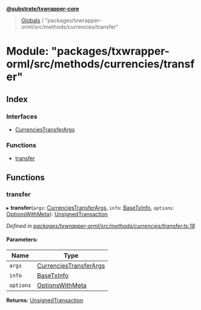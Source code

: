 **[@substrate/txwrapper-core](../README.md)**

> [Globals](../globals.md) / "packages/txwrapper-orml/src/methods/currencies/transfer"

# Module: "packages/txwrapper-orml/src/methods/currencies/transfer"

## Index

### Interfaces

* [CurrenciesTransferArgs](../interfaces/_packages_txwrapper_orml_src_methods_currencies_transfer_.currenciestransferargs.md)

### Functions

* [transfer](_packages_txwrapper_orml_src_methods_currencies_transfer_.md#transfer)

## Functions

### transfer

▸ **transfer**(`args`: [CurrenciesTransferArgs](../interfaces/_packages_txwrapper_orml_src_methods_currencies_transfer_.currenciestransferargs.md), `info`: [BaseTxInfo](../interfaces/_packages_txwrapper_core_src_types_method_.basetxinfo.md), `options`: [OptionsWithMeta](../interfaces/_packages_txwrapper_core_src_types_method_.optionswithmeta.md)): [UnsignedTransaction](../interfaces/_packages_txwrapper_core_src_types_method_.unsignedtransaction.md)

*Defined in [packages/txwrapper-orml/src/methods/currencies/transfer.ts:18](https://github.com/paritytech/txwrapper-core/blob/a0a9a76/packages/txwrapper-orml/src/methods/currencies/transfer.ts#L18)*

#### Parameters:

Name | Type |
------ | ------ |
`args` | [CurrenciesTransferArgs](../interfaces/_packages_txwrapper_orml_src_methods_currencies_transfer_.currenciestransferargs.md) |
`info` | [BaseTxInfo](../interfaces/_packages_txwrapper_core_src_types_method_.basetxinfo.md) |
`options` | [OptionsWithMeta](../interfaces/_packages_txwrapper_core_src_types_method_.optionswithmeta.md) |

**Returns:** [UnsignedTransaction](../interfaces/_packages_txwrapper_core_src_types_method_.unsignedtransaction.md)
